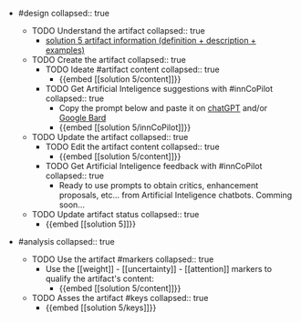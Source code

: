
- #design
   collapsed:: true
  - TODO Understand the artifact
    collapsed:: true
    - [solution 5 artifact information (definition + description + examples)](https://go.innbok.com/#/page/innBoK%2Fsolution-%28id%29%2Finfo)
  - TODO Create the artifact
     collapsed:: true
    - TODO Ideate #artifact content
      collapsed:: true
      - {{embed [[solution 5/content]]}}
    - TODO Get Artificial Inteligence suggestions with #innCoPilot
      collapsed:: true
      - Copy the prompt below and paste it on [chatGPT](https://chat.openai.com) and/or [Google Bard](https://bard.google.com/chat)
      - {{embed [[solution 5/innCoPilot]]}}
  - TODO Update the artifact
    collapsed:: true
    - TODO Edit the artifact content
     collapsed:: true
      - {{embed [[solution 5/content]]}}
    - TODO Get Artificial Inteligence feedback with #innCoPilot
      collapsed:: true
      - Ready to use prompts to obtain critics, enhancement proposals, etc... from Artificial Inteligence chatbots. Comming soon...
  - TODO Update artifact status
    collapsed:: true
    - {{embed [[solution 5]]}}


- #analysis
  collapsed:: true
  - TODO Use the artifact #markers
    collapsed:: true
    - Use the [[weight]] - [[uncertainty]] - [[attention]] markers to qualify the artifact's content:
      - {{embed [[solution 5/content]]}}
  - TODO Asses the artifact #keys
    collapsed:: true
    - {{embed [[solution 5/keys]]}}








